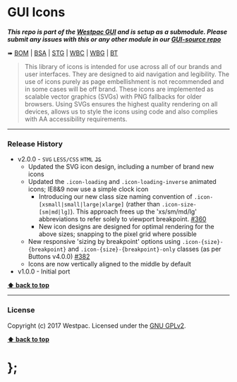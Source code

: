 GUI Icons
=========

***This repo is part of the [Westpac GUI](http://gel.westpacgroup.com.au/GUI/) and is setup as a submodule. Please submit any issues with this or any other
module in our [GUI-source repo](https://github.com/WestpacCXTeam/GUI-source/issues)***

➠
[BOM](http://westpaccxteam.github.io/GUI-icons/tests/BOM/) |
[BSA](http://westpaccxteam.github.io/GUI-icons/tests/BSA/) |
[STG](http://westpaccxteam.github.io/GUI-icons/tests/STG/) |
[WBC](http://westpaccxteam.github.io/GUI-icons/tests/WBC/) |
[WBG](http://westpaccxteam.github.io/GUI-icons/tests/WBC/) |
[BT](http://westpaccxteam.github.io/GUI-icons/tests/BT/)

> This library of icons is intended for use across all of our brands and user interfaces. They are designed to aid navigation and legibility. The use of
> icons purely as page embellishment is not recommended and in some cases will be off brand. These icons are implemented as scalable vector graphics (SVGs)
> with PNG fallbacks for older browsers. Using SVGs ensures the highest quality rendering on all devices, allows us to style the icons using code and also
> complies with AA accessibility requirements.

----------------------------------------------------------------------------------------------------------------------------------------------------------------


### Release History

* v2.0.0 - `SVG` `LESS/CSS` `HTML` ~~`JS`~~
	* Updated the SVG icon design, including a number of brand new icons
  * Updated the `.icon-loading` and `.icon-loading-inverse` animated icons; IE8&9 now use a simple clock icon
	* Introducing our new class size naming convention of `.icon-[xsmall|small|large|xlarge]` (rather than `.icon-size-[sm|md|lg]`). This approach frees up the 
  'xs/sm/md/lg' abbreviations to refer solely to viewport breakpoint.
		[#360](https://github.com/WestpacCXTeam/GUI-source/issues/360)
	* New icon designs are designed for optimal rendering for the above sizes; snapping to the pixel grid where possible
  * New responsive 'sizing by breakpoint' options using `.icon-{size}-{breakpoint}` and `.icon-{size}-{breakpoint}-only` classes (as per Buttons v4.0.0)
    [#382](https://github.com/WestpacCXTeam/GUI-source/issues/382)
  * Icons are now vertically aligned to the middle by default
* v1.0.0 - Initial port

**[⬆ back to top](#content)**


----------------------------------------------------------------------------------------------------------------------------------------------------------------


### License

Copyright (c) 2017 Westpac. Licensed under the [GNU GPLv2](https://raw.githubusercontent.com/WestpacCXTeam/GUI-icons/master/LICENSE).

**[⬆ back to top](#content)**

# };